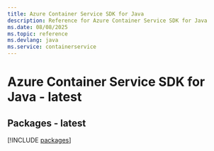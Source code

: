 ```yaml
---
title: Azure Container Service SDK for Java
description: Reference for Azure Container Service SDK for Java
ms.date: 08/08/2025
ms.topic: reference
ms.devlang: java
ms.service: containerservice
---
```

# Azure Container Service SDK for Java - latest
## Packages - latest
[!INCLUDE [packages](container-service-index.md)]
